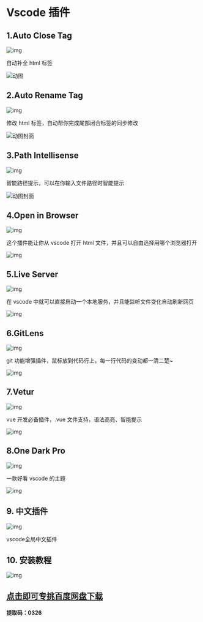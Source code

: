 # Vscode 插件	

## 1.Auto Close Tag

![img](./imgs/1.png)

自动补全 html 标签

![动图](./imgs/2.webp)



## 2.Auto Rename Tag

![img](./imgs/3.png)

修改 html 标签，自动帮你完成尾部闭合标签的同步修改

![动图封面](./imgs/5.webp)



## 3.Path Intellisense

![img](./imgs/6.png)

智能路径提示，可以在你输入文件路径时智能提示

![动图封面](./imgs/7.gif)



## 4.Open in Browser

![img](./imgs/8.png)

这个插件能让你从 vscode 打开 html 文件，并且可以自由选择用哪个浏览器打开

![img](./imgs/9.png)

## 5.Live Server

![img](./imgs/10.png)

在 vscode 中就可以直接启动一个本地服务，并且能监听文件变化自动刷新网页

![img](./imgs/11.png)

## 6.GitLens

![img](./imgs/12.webp)

git 功能增强插件，鼠标放到代码行上，每一行代码的变动都一清二楚~

![img](./imgs/13.png)

## 7.Vetur

![img](./imgs/14.png)

vue 开发必备插件，.vue 文件支持，语法高亮、智能提示

![img](./imgs/15.png)

## 8.One Dark Pro

![img](./imgs/16.png)

一款好看 vscode 的主题

![img](./imgs/17.png)

## 9. 中文插件

![img](./imgs/18.png)

vscode全局中文插件



## 10. 安装教程

![img](./安装教程.png)

## [点击即可专挑百度网盘下载](https://pan.baidu.com/s/1PCzYxttV76G4qJHZ_6GvrQ?qwe=0326)

#### 提取码：0326

